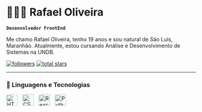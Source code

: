 # 👩🏻‍💻 Rafael Oliveira

**`Desenvolvedor FrontEnd`**

Me chamo Rafael Oliveira, tenho 19 anos e sou natural de São Luís, Maranhão. Atualmente, estou cursando Análise e Desenvolvimento de Sistemas na UNDB.

<a href="https://github.com/rafaelodsDEV?tab=followers">
         <img alt="followers" title="Follow me on Github" src="https://custom-icon-badges.demolab.com/github/followers/rafaelodsDEV?color=236ad3&labelColor=1155ba&style=for-the-badge&logo=person-add&label=Follow&logoColor=white"/></a>
      <a href="https://github.com/rafaelodsDEV?tab=repositories&sort=stargazers">
         <img alt="total stars" title="Total stars on GitHub" src="https://custom-icon-badges.demolab.com/github/stars/rafaelodsDEV?color=55960c&style=for-the-badge&labelColor=488207&logo=star"/></a>
   </p>


---

### 🤖 Linguagens e Tecnologias

<img 
    align="left" 
    alt="HTML"
    title="HTML" 
    width="30px" 
    style="padding-right: 10px;" 
    src="https://cdn.jsdelivr.net/gh/devicons/devicon@latest/icons/html5/html5-original.svg" 
/>
<img 
    align="left" 
    alt="CSS" 
    title="CSS"
    width="30px" 
    style="padding-right: 10px;" 
    src="https://cdn.jsdelivr.net/gh/devicons/devicon@latest/icons/css3/css3-original.svg" 
/>
<img 
    align="left" 
    alt="React"
    title="React" 
    width="30px" 
    style="padding-right: 10px;" 
    src="https://cdn.jsdelivr.net/gh/devicons/devicon@latest/icons/react/react-original.svg" 
/>
<img 
    align="left" 
    alt="Python" 
    title="Python"
    width="30px" 
    style="padding-right: 10px;" 
    src="https://cdn.jsdelivr.net/gh/devicons/devicon@latest/icons/python/python-original.svg" 
/>   
